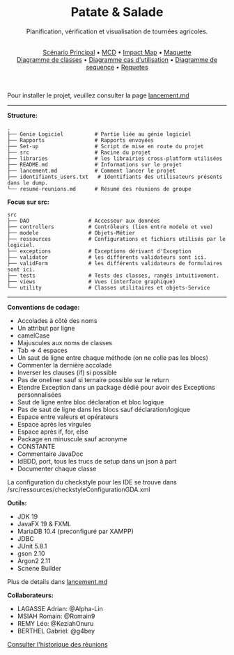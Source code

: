<div align='center'>
  <h1>Patate & Salade</h1>
  <p>Planification, vérification et visualisation de tournées agricoles.</p>
</div>
<br>

<div align='center'>
  <a href="https://github.com/phoboswolf/Gestionnaire-Distribution-Agricoles/blob/main/Genie%20Logiciel/Scnenario.md">Scénario Principal</a>
  • <a href="https://github.com/phoboswolf/Gestionnaire-Distribution-Agricoles/blob/main/Genie%20Logiciel/MCD/MCD.mcd">MCD</a>
  • <a href="https://github.com/phoboswolf/Gestionnaire-Distribution-Agricoles/blob/main/Genie%20Logiciel/impact_maping.png">Impact Map</a>
  • <a href="https://github.com/phoboswolf/Gestionnaire-Distribution-Agricoles/blob/main/Genie%20Logiciel/Maquette/Maquette_sp-1.pdf">Maquette</a><br>
  <a href="https://github.com/phoboswolf/Gestionnaire-Distribution-Agricoles/blob/main/Genie%20Logiciel/Diagramme%20de%20classes/diagramme%20de%20classes.svg">Diagramme de classes</a>
  • <a href="https://github.com/phoboswolf/Gestionnaire-Distribution-Agricoles/tree/main/Genie%20Logiciel/Diagramme%20cas%20d'utilisation">Diagramme cas d'utilisation</a>
  • <a href="https://github.com/phoboswolf/Gestionnaire-Distribution-Agricoles/tree/main/Genie%20Logiciel/Diagramme%20de%20sequence">Diagramme de sequence</a>
   • <a href="https://github.com/phoboswolf/Gestionnaire-Distribution-Agricoles/blob/main/Genie%20Logiciel/Requetes.pdf">Requetes</a>
</div>

<br><br>
Pour installer le projet, veuillez consulter la page [lancement.md](/lancement.md)

---
**Structure:**

    .
    ├── Genie Logiciel          # Partie liée au génie logiciel
    ├── Rapports                # Rapports envoyées
    ├── Set-up                  # Script de mise en route du projet
    ├── src                     # Racine du projet           
    ├── libraries               # les librairies cross-platform utilisées     
    ├── README.md               # Informations sur le projet
    ├── lancement.md            # Comment lancer le projet
    ├── identifiants_users.txt   # Identifiants des utilisateurs présents dans le dump.
    └── resumé-reunions.md      # Résumé des réunions de groupe
    

**Focus sur src:**

    src
    ├── DAO                   # Accesseur aux données
    ├── controllers           # Contrôleurs (lien entre modele et vue)
    ├── modele                # Objets-Métier
    ├── ressources            # Configurations et fichiers utilisés par le logiciel.
    ├── exceptions            # Exceptions dérivant d'Exception
    ├── validator             # les différents validateurs sont ici.
    ├── validForm             # les différents validateurs de formulaires sont ici.
    ├── tests                 # Tests des classes, rangés intuitivement.
    ├── views                 # Vues (interface graphique)
    └── utility               # Classes utilitaires et objets-Service

---

**Conventions de codage:**
- Accolades à côté des noms
- Un attribut par ligne
- camelCase
- Majuscules aux noms de classes
- Tab => 4 espaces
- Un saut de ligne entre chaque méthode (on ne colle pas les blocs)
- Commenter la dernière accolade
- Inverser les clauses (if) si possible
- Pas de oneliner sauf si ternaire possible sur le return
- Etendre Exception dans un package dédié pour avoir des Exceptions personnalisées
- Saut de ligne entre bloc déclaration et bloc logique
- Pas de saut de ligne dans les blocs sauf déclaration/logique
- Espace entre valeurs et opérateurs
- Espace après les virgules
- Espace après if, for, else
- Package en minuscule sauf acronyme
- CONSTANTE
- Commentaire JavaDoc
- IdBDD, port, tous les trucs de setup dans un json à part
- Documenter chaque classe

La configuration du checkstyle pour les IDE se trouve dans /src/ressources/checkstyleConfigurationGDA.xml


**Outils:**
- JDK 19
- JavaFX 19 & FXML
- MariaDB 10.4 (preconfiguré par XAMPP)
- JDBC 
- JUnit 5.8.1
- gson 2.10
- Argon2 2.11
- Scnene Builder

Plus de details dans [lancement.md](/lancement.md)

**Collaborateurs:**
+ LAGASSE Adrian: @Alpha-Lin
+ MSIAH Romain: @Romain9
+ REMY Léo: @KeziahOnuru
+ BERTHEL Gabriel: @g4bey

[Consulter l'historique des réunions](https://github.com/phoboswolf/Gestionnaire-Distribution-Agricoles/blob/main/resum%C3%A9-reunions.md)

